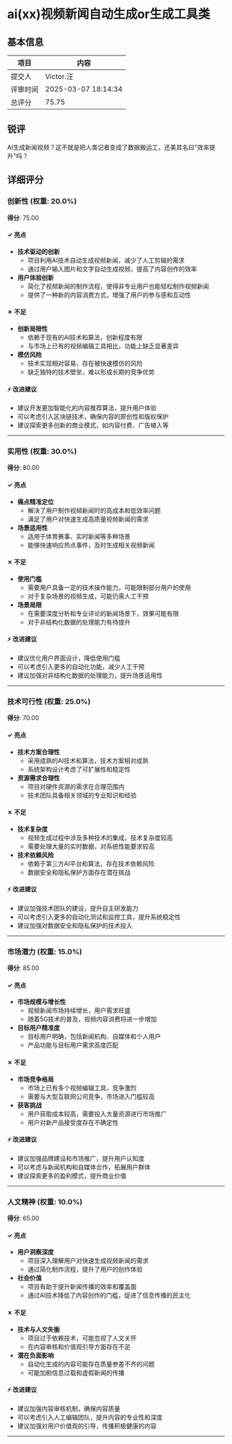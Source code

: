 # ai(xx)视频新闻自动生成or生成工具类

## 基本信息

| 项目 | 内容 |
|------|------|
| 提交人 | Victor.汪 |
| 评审时间 | 2025-03-07 18:14:34 |
| 总评分 | 75.75 |

## 锐评

AI生成新闻视频？这不就是把人类记者变成了数据搬运工，还美其名曰"效率提升"吗？

## 详细评分

### 创新性 (权重: 20.0%)

**得分**: 75.00

#### ✓ 亮点

* **技术驱动的创新**
  * 项目利用AI技术自动生成视频新闻，减少了人工剪辑的需求
  * 通过用户输入图片和文字自动生成视频，提高了内容创作的效率
* **用户体验创新**
  * 简化了视频新闻的制作流程，使得非专业用户也能轻松制作视频新闻
  * 提供了一种新的内容消费方式，增强了用户的参与感和互动性

#### ✗ 不足

* **创新局限性**
  * 依赖于现有的AI技术和算法，创新程度有限
  * 与市场上已有的视频编辑工具相比，功能上缺乏显著差异
* **模仿风险**
  * 技术实现相对容易，存在被快速模仿的风险
  * 缺乏独特的技术壁垒，难以形成长期的竞争优势

#### ⚡ 改进建议

* 建议开发更加智能化的内容推荐算法，提升用户体验
* 可以考虑引入区块链技术，确保内容的原创性和版权保护
* 建议探索更多创新的商业模式，如内容付费、广告植入等

---

### 实用性 (权重: 30.0%)

**得分**: 80.00

#### ✓ 亮点

* **痛点精准定位**
  * 解决了用户制作视频新闻时的高成本和低效率问题
  * 满足了用户对快速生成高质量视频新闻的需求
* **场景适用性**
  * 适用于体育赛事、实时新闻等多种场景
  * 能够快速响应热点事件，及时生成相关视频新闻

#### ✗ 不足

* **使用门槛**
  * 需要用户具备一定的技术操作能力，可能限制部分用户的使用
  * 对于复杂场景的视频生成，可能仍需人工干预
* **场景局限**
  * 在需要深度分析和专业评论的新闻场景下，效果可能有限
  * 对于非结构化数据的处理能力有待提升

#### ⚡ 改进建议

* 建议优化用户界面设计，降低使用门槛
* 可以考虑引入更多的自动化功能，减少人工干预
* 建议加强对非结构化数据的处理能力，提升场景适用性

---

### 技术可行性 (权重: 25.0%)

**得分**: 70.00

#### ✓ 亮点

* **技术方案合理性**
  * 采用成熟的AI技术和算法，技术方案相对成熟
  * 系统架构设计考虑了可扩展性和稳定性
* **资源需求合理性**
  * 项目对硬件资源的需求在合理范围内
  * 技术团队具备相关领域的专业知识和经验

#### ✗ 不足

* **技术复杂度**
  * 视频生成过程中涉及多种技术的集成，技术复杂度较高
  * 需要处理大量的实时数据，对系统性能要求较高
* **技术依赖风险**
  * 依赖于第三方AI平台和算法，存在技术依赖风险
  * 数据安全和隐私保护方面存在潜在挑战

#### ⚡ 改进建议

* 建议加强技术团队的建设，提升自主研发能力
* 可以考虑引入更多的自动化测试和监控工具，提升系统稳定性
* 建议加强对数据安全和隐私保护的技术投入

---

### 市场潜力 (权重: 15.0%)

**得分**: 85.00

#### ✓ 亮点

* **市场规模与增长性**
  * 视频新闻市场持续增长，用户需求旺盛
  * 随着5G技术的普及，视频内容消费将进一步增加
* **目标用户精准度**
  * 目标用户明确，包括新闻机构、自媒体和个人用户
  * 产品功能与目标用户需求高度匹配

#### ✗ 不足

* **市场竞争格局**
  * 市场上已有多个视频编辑工具，竞争激烈
  * 需要与大型互联网公司竞争，市场进入门槛较高
* **获客挑战**
  * 用户获取成本较高，需要投入大量资源进行市场推广
  * 用户对新产品接受度存在不确定性

#### ⚡ 改进建议

* 建议加强品牌建设和市场推广，提升用户认知度
* 可以考虑与新闻机构和自媒体合作，拓展用户群体
* 建议探索更多的盈利模式，提升商业价值

---

### 人文精神 (权重: 10.0%)

**得分**: 65.00

#### ✓ 亮点

* **用户洞察深度**
  * 项目深入理解用户对快速生成视频新闻的需求
  * 通过简化制作流程，提升了用户的创作体验
* **社会价值**
  * 项目有助于提升新闻传播的效率和覆盖面
  * 通过AI技术降低了内容创作的门槛，促进了信息传播的民主化

#### ✗ 不足

* **技术与人文失衡**
  * 项目过于依赖技术，可能忽视了人文关怀
  * 在内容审核和价值观引导方面存在不足
* **潜在负面影响**
  * 自动化生成的内容可能存在质量参差不齐的问题
  * 可能加剧信息过载和虚假新闻的传播

#### ⚡ 改进建议

* 建议加强内容审核机制，确保内容质量
* 可以考虑引入人工编辑团队，提升内容的专业性和深度
* 建议加强对用户价值观的引导，传播积极健康的内容

---


